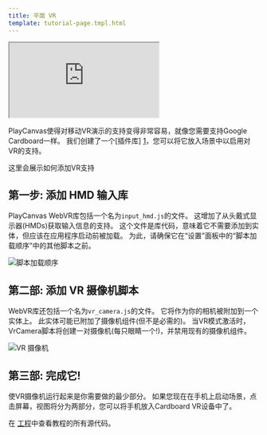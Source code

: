 ```yaml
---
title: 平面 VR
template: tutorial-page.tmpl.html
---
```


<iframe allowfullscreen="true" webkitallowfullscreen="true" mozallowfullscreen="true" src="https://playcanv.as/p/ItQwDzOa" ></iframe>

PlayCanvas使得对移动VR演示的支持变得非常容易，就像您需要支持Google Cardboard一样。 我们创建了一个[插件库] [1]，您可以将它放入场景中以启用对VR的支持。

这里会展示如何添加VR支持

## 第一步: 添加 HMD 输入库

PlayCanvas WebVR库包括一个名为`input_hmd.js`的文件。 这增加了从头戴式显示器(HMDs)获取输入信息的支持。 这个文件是库代码，意味着它不需要添加到实体，但应该在应用程序启动前被加载。 为此，请确保它在“设置”面板中的“脚本加载顺序”中的其他脚本之前。

![脚本加载顺序][2]

## 第二部: 添加 VR 摄像机脚本

WebVR库还包括一个名为`vr_camera.js`的文件。 它将作为你的相机被附加到一个实体上。 此实体可能已附加了摄像机组件(但不是必需的)。 当VR模式激活时，VrCamera脚本将创建一对摄像机(每只眼睛一个!)，并禁用现有的摄像机组件。

![VR 摄像机][3]

## 第三部: 完成它!

使VR摄像机运行起来是你需要做的最少部分。 如果您现在在手机上启动场景，点击屏幕，视图将分为两部分，您可以将手机放入Cardboard VR设备中了。

在 [工程][4]中查看教程的所有源代码。

[1]: http://github.com/playcanvas/webvr
[2]: /images/tutorials/beginner/cardboard-vr/script_loading_order.jpg
[3]: /images/tutorials/beginner/cardboard-vr/script-component.jpg
[4]: https://playcanvas.com/project/406299


